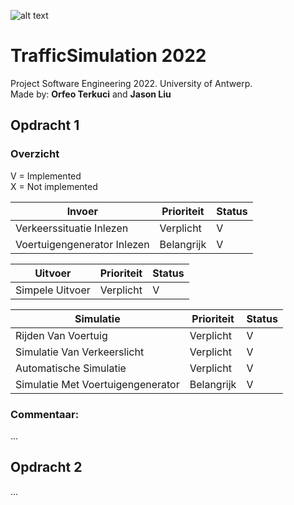![alt text](https://upload.wikimedia.org/wikipedia/commons/e/e3/Universiteit_Antwerpen_logo.svg)
# TrafficSimulation 2022
Project Software Engineering 2022. University of Antwerp.  
Made by: **Orfeo Terkuci** and **Jason Liu**

## Opdracht 1
### Overzicht
V = Implemented   
X = Not implemented

| Invoer                      | Prioriteit | Status |
|-----------------------------|------------|--------|
| Verkeerssituatie Inlezen    | Verplicht  | V      | 
| Voertuigengenerator Inlezen | Belangrijk | V      |

| Uitvoer         | Prioriteit | Status |
|-----------------|------------|--------|
| Simpele Uitvoer | Verplicht  | V      |

| Simulatie                         | Prioriteit | Status |
|-----------------------------------|------------|--------|
| Rijden Van Voertuig               | Verplicht  | V      |
| Simulatie Van Verkeerslicht       | Verplicht  | V      |
| Automatische Simulatie            | Verplicht  | V      |
| Simulatie Met Voertuigengenerator | Belangrijk | V      |

### Commentaar:
...

## Opdracht 2
...